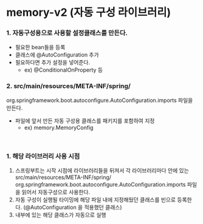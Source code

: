 # memory-v2 (자동 구성 라이브러리)

### 1. 자동구성용으로 사용할 설정클래스를 만든다.
   - 필요한 bean들을 등록
   - 클래스에 @AutoConfiguration 추가
   - 필요하다면 추가 설정을 넣어준다. 
     - ex) @ConditionalOnProperty 등

### 2. src/main/resources/META-INF/spring/
   org.springframework.boot.autoconfigure.AutoConfiguration.imports 파일을 만든다.
   - 파일에 앞서 만든 자동 구성용 클래스를 패키지를 포함하여 지정
     - ex) memory.MemoryConfig

 <br/>

### 1. 해당 라이브러리 사용 시점
   1. 스프링부트는 시작 시점에 라이브러리들을 뒤져서 각 라이브러리마다 안에 있는 src/main/resources/META-INF/spring/
  org.springframework.boot.autoconfigure.AutoConfiguration.imports 파일을 읽어서 자동구성으로 사용한다.
   2. 자동 구성이 실행될 타이밍에 해당 파일 내에 지정해뒀던 클래스를 빈으로 등록한다. (@AutoConfiguration 을 적용했던 클래스)
   3. 내부에 있는 해당 클래스가 자동으로 실행